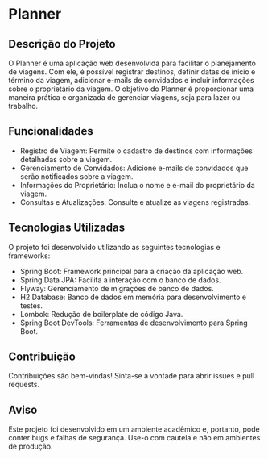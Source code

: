 # Planner

## Descrição do Projeto
O Planner é uma aplicação web desenvolvida para facilitar o planejamento de viagens. Com ele, é possível registrar destinos, definir datas de início e término da viagem, adicionar e-mails de convidados e incluir informações sobre o proprietário da viagem. O objetivo do Planner é proporcionar uma maneira prática e organizada de gerenciar viagens, seja para lazer ou trabalho.

## Funcionalidades
- Registro de Viagem: Permite o cadastro de destinos com informações detalhadas sobre a viagem.
- Gerenciamento de Convidados: Adicione e-mails de convidados que serão notificados sobre a viagem.
- Informações do Proprietário: Inclua o nome e e-mail do proprietário da viagem.
- Consultas e Atualizações: Consulte e atualize as viagens registradas.
## Tecnologias Utilizadas
O projeto foi desenvolvido utilizando as seguintes tecnologias e frameworks:

- Spring Boot: Framework principal para a criação da aplicação web.
- Spring Data JPA: Facilita a interação com o banco de dados.
- Flyway: Gerenciamento de migrações de banco de dados.
- H2 Database: Banco de dados em memória para desenvolvimento e testes.
- Lombok: Redução de boilerplate de código Java.
- Spring Boot DevTools: Ferramentas de desenvolvimento para Spring Boot.

## Contribuição
Contribuições são bem-vindas! Sinta-se à vontade para abrir issues e pull requests.

## Aviso
Este projeto foi desenvolvido em um ambiente acadêmico e, portanto, pode conter bugs e falhas de segurança. Use-o com cautela e não em ambientes de produção.
